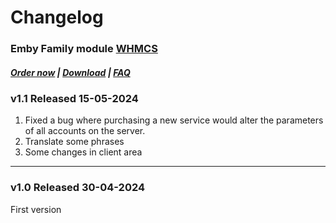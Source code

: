 # Changelog

### Emby Family module **[WHMCS](https://puqcloud.com/link.php?id=77)** 

#####  [Order now](https://puqcloud.com/whmcs-module-emby-family.php) | [Download](https://download.puqcloud.com/WHMCS/servers/PUQ_WHMCS-Emby-Family/) | [FAQ](https://faq.puqcloud.com/)

### v1.1 Released 15-05-2024

1. Fixed a bug where purchasing a new service would alter the parameters of all accounts on the server.
2. Translate some phrases
3. Some changes in client area

- - - - -

### v1.0 Released 30-04-2024

First version
